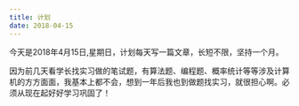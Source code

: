 ```yaml
---
title: 计划
date: 2018-04-15
---
```

今天是2018年4月15日,星期日，计划每天写一篇文章，长短不限，坚持一个月。

因为前几天看学长找实习做的笔试题，有算法题、编程题、概率统计等等涉及计算机的方方面面，我基本上都不会，想到一年后我也到做题找实习，就很担心啊。必须从现在起好好学习巩固了！
